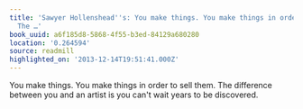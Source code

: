 ```yaml
---
title: 'Sawyer Hollenshead''s: You make things. You make things in order to sell them.
  The …'
book_uuid: a6f185d8-5868-4f55-b3ed-84129a680280
location: '0.264594'
source: readmill
highlighted_on: '2013-12-14T19:51:41.000Z'
---
```


You make things. You make things in order to sell them. The difference between you and an artist is you can't wait years to be discovered.